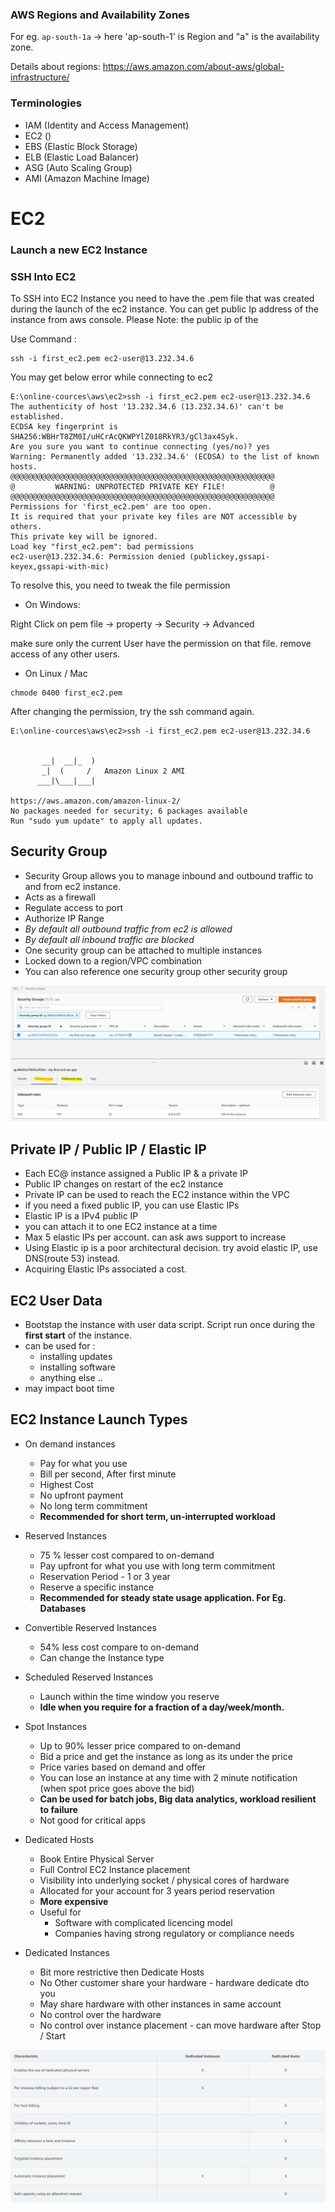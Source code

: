 ### AWS Regions and Availability Zones
For eg. ```ap-south-1a``` -> here 'ap-south-1' is Region and "a" is the availability zone.

Details about regions: https://aws.amazon.com/about-aws/global-infrastructure/

### Terminologies
* IAM (Identity and Access Management)
* EC2 ()
* EBS (Elastic Block Storage)
* ELB (Elastic Load Balancer)
* ASG (Auto Scaling Group)
* AMI (Amazon Machine Image)


# EC2
### Launch a new EC2 Instance

### SSH Into EC2

To SSH into EC2 Instance you need to have the .pem file that was created during the launch of the ec2 instance.
You can get public Ip address of the instance from aws console. Please Note: the public ip of the 

Use Command :
```shell script
ssh -i first_ec2.pem ec2-user@13.232.34.6
``` 

You may get below error while connecting to ec2

```shell script
E:\online-cources\aws\ec2>ssh -i first_ec2.pem ec2-user@13.232.34.6
The authenticity of host '13.232.34.6 (13.232.34.6)' can't be established.
ECDSA key fingerprint is SHA256:WBHrT8ZM0I/uHCrAcQKWPYlZ018RkYR3/gCl3ax4Syk.
Are you sure you want to continue connecting (yes/no)? yes
Warning: Permanently added '13.232.34.6' (ECDSA) to the list of known hosts.
@@@@@@@@@@@@@@@@@@@@@@@@@@@@@@@@@@@@@@@@@@@@@@@@@@@@@@@@@@@
@         WARNING: UNPROTECTED PRIVATE KEY FILE!          @
@@@@@@@@@@@@@@@@@@@@@@@@@@@@@@@@@@@@@@@@@@@@@@@@@@@@@@@@@@@
Permissions for 'first_ec2.pem' are too open.
It is required that your private key files are NOT accessible by others.
This private key will be ignored.
Load key "first_ec2.pem": bad permissions
ec2-user@13.232.34.6: Permission denied (publickey,gssapi-keyex,gssapi-with-mic)
``` 
To resolve this, you need to tweak the file permission

* On Windows:

Right Click on pem file -> property -> Security -> Advanced

make sure only the current User have the permission on that file. remove  access of any other users.

* On Linux / Mac

```shell script
chmode 0400 first_ec2.pem
```

After changing the permission, try the ssh command again.
```shell script
E:\online-cources\aws\ec2>ssh -i first_ec2.pem ec2-user@13.232.34.6


       __|  __|_  )
       _|  (     /   Amazon Linux 2 AMI
      ___|\___|___|

https://aws.amazon.com/amazon-linux-2/
No packages needed for security; 6 packages available
Run "sudo yum update" to apply all updates.
```

## Security Group

* Security Group allows you to manage inbound and outbound traffic to and from ec2 instance.
* Acts as a firewall
* Regulate access to port
* Authorize IP Range
* _By default all outbound traffic from ec2 is allowed_
* _By default all inbound traffic are blocked_
* One security group can be attached to multiple instances
* Locked down to a region/VPC combination
* You can also reference one security group other security group
 

![security_group](/images/aws/security_group.PNG?raw=true)

## Private IP / Public IP / Elastic IP

* Each EC@ instance assigned a Public IP & a private IP
* Public IP changes on restart of the ec2 instance
* Private IP can be used to reach the EC2 instance within the VPC
* if you need a fixed public IP, you can use Elastic IPs
* Elastic IP is a IPv4 public IP
* you can attach it to one EC2 instance at a time
* Max 5 elastic IPs per account. can ask aws support to increase
* Using Elastic ip is a poor architectural decision. try avoid elastic IP, use DNS(route 53) instead.
* Acquiring Elastic IPs associated a cost.


## EC2 User Data
* Bootstap the instance with user data script. Script run once during the **first start** of the instance.
* can be used for  :
  - installing updates
  - installing software
  - anything else ..
* may impact  boot time

## EC2 Instance Launch Types

* On demand instances
  - Pay for what you use
  - Bill per second, After first minute
  - Highest Cost
  - No upfront payment
  - No long term commitment
  - **Recommended for short term, un-interrupted workload**

* Reserved Instances
  - 75 % lesser cost compared to on-demand
  - Pay upfront for what you use with long term commitment
  - Reservation Period - 1 or 3 year
  - Reserve a specific instance
  - **Recommended for steady state usage application. For Eg. Databases**

* Convertible Reserved Instances
  - 54% less cost compare to on-demand
  - Can change the Instance type

* Scheduled Reserved Instances
  - Launch within the time window you reserve
  - **Idle when you require for a fraction of a day/week/month.**

* Spot Instances
  - Up to 90% lesser price compared to on-demand
  - Bid a price and get the instance as long as its under the price
  - Price varies based on demand and offer
  - You can lose an instance at any time with 2 minute notification (when spot price goes above the bid)
  - **Can be used for batch jobs, Big data analytics, workload resilient to failure**
  - Not good for critical apps
    
* Dedicated Hosts
  - Book Entire Physical Server
  - Full Control EC2 Instance placement
  - Visibility into underlying socket / physical cores of hardware
  - Allocated for your account for 3 years period reservation
  - **More expensive**
  - Useful for
    *  Software with complicated licencing model
    * Companies having strong regulatory or compliance needs
    
* Dedicated Instances
  - Bit more restrictive then Dedicate Hosts
  - No Other customer share your hardware - hardware dedicate dto you
  - May share hardware with other instances in same account
  - No control over the hardware
  - No control over instance placement - can move hardware after Stop / Start
  
![Dedicate Instance Vs Dedicated Hosts](/images/aws/dedicate_instace.PNG?raw=true)
